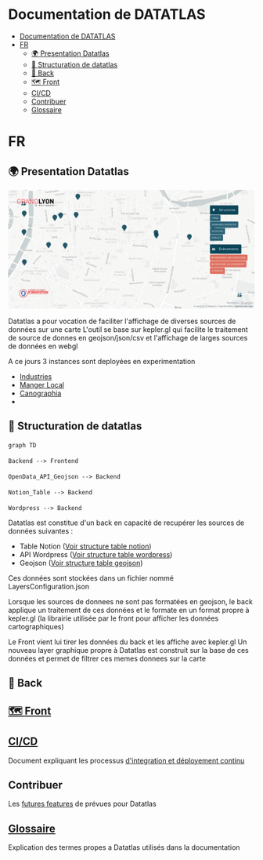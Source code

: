 # Documentation de DATATLAS

- [Documentation de DATATLAS](#documentation-de-datatlas)
- [FR](#fr)
  - [🌍 Presentation Datatlas](#-presentation-datatlas)
  - [📄 Structuration de datatlas](#-structuration-de-datatlas)
  - [🔩 Back](#-back)
  - [🗺 Front](#-front)
  - [CI/CD](#cicd)
  - [Contribuer](#contribuer)
  - [Glossaire](#glossaire)
# FR


## 🌍 Presentation Datatlas
![](medias/datatlas-industries.png)

Datatlas a pour vocation de faciliter l'affichage de diverses sources de données sur une carte
L'outil se base sur kepler.gl qui facilite le traitement de source de donnes en geojson/json/csv et l'affichage de larges sources de données en webgl

A ce jours 3 instances sont deployées en experimentation 
- [Industries](industries-datatlas.datagora.erasme.org/) 
- [Manger Local](https://mangerlocal.grandlyon.com/)
- [Canographia](https://canographia.datagora.erasme.org/)
- 
## 📄 Structuration de datatlas

```mermaid
graph TD

Backend --> Frontend

OpenData_API_Geojson --> Backend

Notion_Table --> Backend

Wordpress --> Backend
```
Datatlas est constitue d'un back en capacité de recupérer les sources de données suivantes :
- Table Notion ([Voir structure table notion](####Notion)) 
- API Wordpress ([Voir structure table wordpress](####Wordpress)) 
- Geojson ([Voir structure table geojson](####Geojson))

Ces données sont stockées dans un fichier nommé LayersConfiguration.json

Lorsque les sources de donnees ne sont pas formatées en geojson, le back applique un traitement de ces données et le formate en un format propre à kepler.gl (la librairie utilisée par le front pour afficher les données cartographiques)

Le Front vient lui tirer les données du back et les affiche avec kepler.gl
Un nouveau layer graphique propre à Datatlas est construit sur la base de ces données et permet de filtrer ces memes donnees sur la carte


## 🔩 Back

## [🗺 Front](front.md)


## [CI/CD](ci-cd.md)
Document expliquant les processus [d'integration et déployement continu](ci-cd.md)


## Contribuer 
Les [futures features](milestones.md) de prévues pour Datatlas


## [Glossaire](glossary.md)
Explication des termes propes a Datatlas utilisés dans la documentation